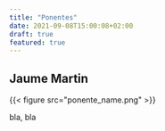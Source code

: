 ```yaml
---
title: "Ponentes"
date: 2021-09-08T15:00:08+02:00
draft: true
featured: true
---
```


## Jaume Martin

{{< figure src="ponente_name.png" >}}

bla, bla
